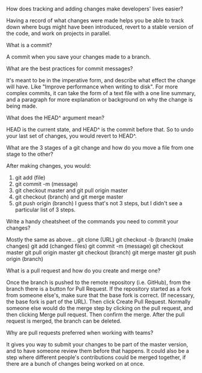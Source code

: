 How does tracking and adding changes make developers' lives easier?

Having a record of what changes were made helps you be able to track down where bugs might have been introduced, revert to a stable version of the code, and work on projects in parallel.

What is a commit?

A commit when you save your changes made to a branch.

What are the best practices for commit messages?

It's meant to be in the imperative form, and describe what effect the change will have. Like "Improve performance when writing to disk". For more complex commits, it can take the form of a text file with a one line summary, and a paragraph for more explanation or background on why the change is being made. 

What does the HEAD^ argument mean?

HEAD is the current state, and HEAD^ is the commit before that. So to undo your last set of changes, you would revert to HEAD^.

What are the 3 stages of a git change and how do you move a file from one stage to the other?

After making changes, you would:
1. git add (file)
2. git commit -m (message)
3. git checkout master and git pull origin master
4. git checkout (branch) and git merge master
5. git push origin (branch)
I guess that's not 3 steps, but I didn't see a particular list of 3 steps.

Write a handy cheatsheet of the commands you need to commit your changes?

Mostly the same as above...
git clone (URL)
git checkout -b (branch)
(make changes)
git add (changed files)
git commit -m (message)
git checkout master
git pull origin master
git checkout (branch)
git merge master
git push origin (branch)

What is a pull request and how do you create and merge one?

Once the branch is pushed to the remote repository (i.e. GitHub), from the branch there is a button for Pull Request. If the repository started as a fork from someone else's, make sure that the base fork is correct. (If necessary, the base fork is part of the URL). Then click Create Pull Request.
Normally someone else would do the merge step by clicking on the pull request, and then clicking Merge pull request. Then confirm the merge. 
After the pull request is merged, the branch can be deleted.

Why are pull requests preferred when working with teams?

It gives you way to submit your changes to be part of the master version, and to have someone review them before that happens. It could also be a step where different people's contributions could be merged together, if there are a bunch of changes being worked on at once.